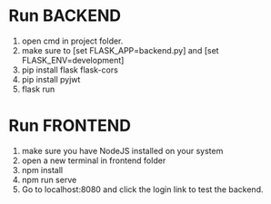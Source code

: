 # Run BACKEND

1. open cmd in project folder.
2. make sure to [set FLASK_APP=backend.py] and [set FLASK_ENV=development]
3. pip install flask flask-cors
4. pip install pyjwt
5. flask run

# Run FRONTEND

1. make sure you have NodeJS installed on your system
2. open a new terminal in frontend folder
3. npm install
4. npm run serve
5. Go to localhost:8080 and click the login link to test the backend.

